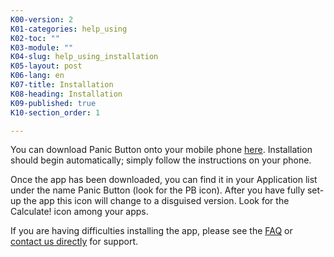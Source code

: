 ```yaml
---
K00-version: 2
K01-categories: help_using
K02-toc: ""
K03-module: ""
K04-slug: help_using_installation
K05-layout: post
K06-lang: en
K07-title: Installation
K08-heading: Installation
K09-published: true
K10-section_order: 1

---
```


You can download Panic Button onto your mobile phone [here](https://panicbutton.io/#download). Installation should begin automatically; simply follow the instructions on your phone. 

Once the app has been downloaded, you can find it in your Application list under the name Panic Button (look for the PB icon). After you have fully set-up the app this icon will change to a disguised version. Look for the Calculate! icon among your apps. 

If you are having difficulties installing the app, please see the [FAQ](https://panicbutton.io/help/help-using.html#help_using_faq) or [contact us directly](mailto:support@panicbutton.io) for support.